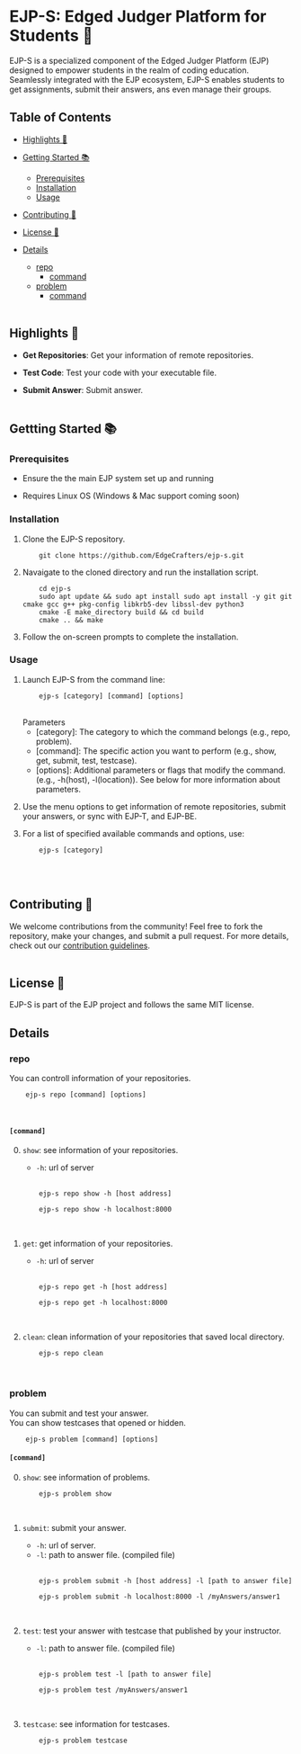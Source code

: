 # EJP-S: Edged Judger Platform for Students 🌱
EJP-S is a specialized component of the Edged Judger Platform (EJP) designed to empower students in the realm of coding education. Seamlessly integrated with the EJP ecosystem, EJP-S enables students to get assignments, submit their answers, ans even manage their groups.

## Table of Contents

- [Highlights 🌟](#Highlights-)

- [Getting Started 📚](#Gettting-started-)
    - [Prerequisites](#Prerequisites)
    - [Installation](#Installation)
    - [Usage](#Usage)

- [Contributing 🤝](#Contributing-)

- [License 📄](#License-)

- [Details](#Details)
    - [repo](#repo)
        - [command](#command)
    - [problem](#problem)
        - [command](#command-1) <br/><br/>


## Highlights 🌟

- **Get Repositories**: Get your information of remote repositories.

- **Test Code**: Test your code with your executable file.

- **Submit Answer**: Submit answer. <br/><br/>

## Gettting Started 📚

### Prerequisites

- Ensure the the main EJP system set up and running

- Requires Linux OS (Windows & Mac support coming soon)

### Installation 

1. Clone the EJP-S repository.
    ```
        git clone https://github.com/EdgeCrafters/ejp-s.git
    ```

2. Navaigate to the cloned directory and run the installation script.
    ```
        cd ejp-s
        sudo apt update && sudo apt install sudo apt install -y git git cmake gcc g++ pkg-config libkrb5-dev libssl-dev python3
        cmake -E make_directory build && cd build
        cmake .. && make
    ```

3. Follow the on-screen prompts to complete the installation.

### Usage

1. Launch EJP-S from the command line:
    ```
        ejp-s [category] [command] [options]
    ```
    <br/>
    Parameters

    - [category]: The category to which the command belongs (e.g., repo, problem).
    - [command]: The specific action you want to perform (e.g., show, get, submit, test, testcase).
    - [options]: Additional parameters or flags that modify the command. (e.g., -h(host), -l(location)). See below for more information about parameters.

2. Use the menu options to get information of remote repositories, submit your answers, or sync with EJP-T, and EJP-BE.

3. For a list of specified available commands and options, use:
    ```
        ejp-s [category]
    ```
<br/><br/>

## Contributing 🤝

We welcome contributions from the community! Feel free to fork the repository, make your changes, and submit a pull request. For more details, check out our [contribution guidelines](#).
<br/><br/>

## License 📄

EJP-S is part of the EJP project and follows the same MIT license.

## Details

### repo

You can controll information of your repositories.
    
```
    ejp-s repo [command] [options]
```
<br/>

#### ```[command]```

0. ```show```: see information of your repositories.<br/>

    - ```-h```: url of server
    <br/>

    ```
        ejp-s repo show -h [host address]
    ```

    ```
        ejp-s repo show -h localhost:8000
    ```
<br/>

1. ```get```: get information of your repositories. <br/>

    - ```-h```: url of server
    <br/>

    ```
        ejp-s repo get -h [host address]
    ```

    ```
        ejp-s repo get -h localhost:8000
    ```
<br/>

2. ```clean```: clean information of your repositories that saved local directory. <br/>

    ```
        ejp-s repo clean
    ```
<br/>

### problem

You can submit and test your answer.<br/>
You can show testcases that opened or hidden.

```
    ejp-s problem [command] [options]
```

#### ```[command]```

0. ```show```: see information of problems. <br/>

    ```
        ejp-s problem show
    ```
<br/>

1. ```submit```: submit your answer. <br/>

    - ```-h```: url of server.
    - ```-l```: path to answer file. (compiled file)
    <br/>

    ```
        ejp-s problem submit -h [host address] -l [path to answer file]
    ```

    ```
        ejp-s problem submit -h localhost:8000 -l /myAnswers/answer1
    ```
<br/>

2. ```test```: test your answer with testcase that published by your instructor. <br/>

    - ```-l```: path to answer file. (compiled file)
    <br/>

    ```
        ejp-s problem test -l [path to answer file]
    ```

    ```
        ejp-s problem test /myAnswers/answer1
    ```
<br/>

3. ```testcase```: see information for testcases. <br/>

    ```
        ejp-s problem testcase
    ``` 
<br>
